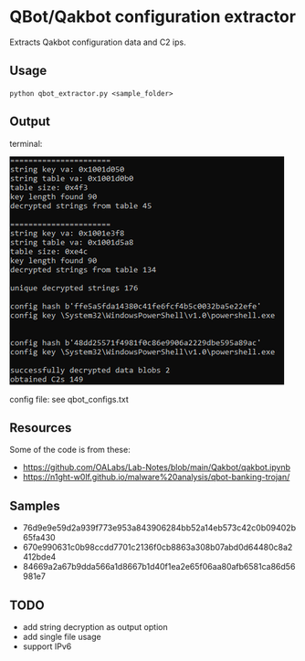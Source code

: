 # QBot/Qakbot configuration extractor

Extracts Qakbot configuration data and C2 ips.

## Usage

`python qbot_extractor.py <sample_folder>`

## Output

terminal:

![screenshot_output.png](screenshot_output.png)

config file: see qbot_configs.txt

## Resources

Some of the code is from these:

* https://github.com/OALabs/Lab-Notes/blob/main/Qakbot/qakbot.ipynb
* https://n1ght-w0lf.github.io/malware%20analysis/qbot-banking-trojan/

## Samples

* 76d9e9e59d2a939f773e953a843906284bb52a14eb573c42c0b09402b65fa430
* 670e990631c0b98ccdd7701c2136f0cb8863a308b07abd0d64480c8a2412bde4
* 84669a2a67b9dda566a1d8667b1d40f1ea2e65f06aa80afb6581ca86d56981e7

## TODO

* add string decryption as output option
* add single file usage
* support IPv6
